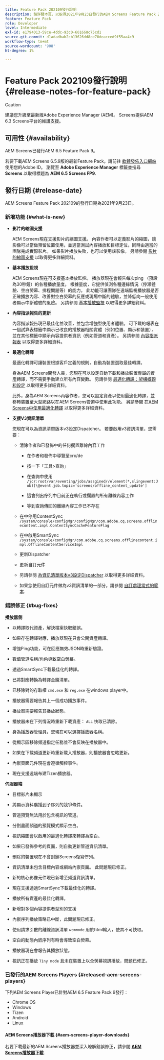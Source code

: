 ```yaml
---
title: Feature Pack 202109發行說明
description: 請詳閱本頁，以取得2021年9月23日發行的AEM Screens Feature Pack 202109資訊。
feature: Feature Pack
role: Developer
level: Intermediate
exl-id: e1794013-59ce-4ddc-93c0-601668c75cd1
source-git-commit: d1adadbab2cb13626dd8ce70deacced9f55aa4c9
workflow-type: tm+mt
source-wordcount: '908'
ht-degree: 1%

---
```


# Feature Pack 202109發行說明 {#release-notes-for-feature-pack}

>[!CAUTION]
>建議您升級至最新版Adobe Experience Manager (AEM)。 Screens提供AEM 6.3 Screens平台的維護支援。

## 可用性 {#availability}

AEM Screens已發行AEM 6.5 Feature Pack 9。

若要下載AEM Screens 6.5.9版的最新Feature Pack，請前往 [軟體發佈入口網站](https://experience.adobe.com/#/downloads/content/software-distribution/en/aem.html) 使用您的Adobe ID。 瀏覽至 **Adobe Experience Manager** 標籤並搜尋 **Screens** 以取得標題為 **AEM 6.5 Screens FP9**.

## 發行日期 {#release-date}

AEM Screens Feature Pack 202109的發行日期為2021年9月23日。

### 新增功能 {#what-is-new}

* **影片的縮圖支援**

  AEM Screens現在支援影片的縮圖支援。 內容作者可以定義影片的縮圖，讓影像可以當做預留位置使用，並適當測試內容播放和目標定位，同時由適當的團隊完成實際影片。 如果影片播放失敗，也可以使用該影像。
另請參閱 [影片的縮圖支援](/help/user-guide/thumbnail-support.md) 以取得更多詳細資料。

* **基本播放監視**

  AEM Screens現在可支援基本播放監控。 播放器現在會報告每次ping （預設為30秒鐘）的各種播放量度。 根據量度，它提供偵測各種邊緣情況（停滯體驗、空白熒幕、排程問題等）的能力。 此功能可讓團隊在遠端監視播放器是否正確播放內容、改善對空白熒幕的反應或現場中斷的體驗，並降低向一般使用者顯示中斷體驗的風險。
另請參閱 [基本播放監視](https://experienceleague.adobe.com/docs/experience-manager-screens/user-guide/administering/installing-screens-player.html?lang=en#playback-monitoring) 以取得更多詳細資料。

* **內容指派報告的更新**

  內容指派報告現已最佳化並改善，並包含增強型使用者體驗。 可下載的報表在一個試算表標籤中顯示已改良的播放器相關實體（例如位置、顯示和裝置），並在其他標籤中顯示內容提供者資訊（例如管道和資產）。
另請參閱 [內容指派報表](/help/user-guide/content-assignment-report.md) 以取得更多詳細資料。

* **最適化轉譯**

  最適化轉譯可讓裝置根據客戶定義的規則，自動為裝置選取最佳轉譯。

  身為AEM Screens開發人員，您現在可以設定自動下載和播放裝置專屬的資產轉譯，而不需要手動建立所有內容變數。 另請參閱 [最適化轉譯：架構概觀和設定](/help/user-guide/adaptive-renditions.md) 以取得更多詳細資料。

  此外，身為AEM Screens內容作者，您可以設定資產以使用最適化轉譯，並移轉裝置至大型網路以在AEM Screens管道中使用此功能。 另請參閱 [在AEM Screens中使用最適化轉譯](/help/user-guide/using-adaptive-renditions.md) 以取得更多詳細資料。

* **支援V3資訊清單**

  您現在可以為資訊清單版本v3設定Dispatcher。 若要啟用v3資訊清單，您需要：

   * 清除作者和已發佈中的任何擱置離線內容工作

      * 在作者和發佈中導覽至crx/de

      * 按一下「工具>查詢」

      * 在查詢中使用 `/jcr:root/var/eventing/jobs/assgined//element(*,slingevent:Job)[\@event.job.topic='screens/offline_content_update']`

      * 這會列出佇列中目前正在執行或擱置的所有離線內容工作

      * 等到查詢傳回的離線內容工作已不存在

   * 在中停用ContentSync `/system/console/configMgr/configMgr/com.adobe.cq.screens.offlinecontent.impl.ContentSyncCacheFeatureFlag`

   * 在中啟用SmartSync `/system/console/configMgr/com.adobe.cq.screens.offlinecontent.impl.OfflineContentServiceImpl`

   * 更新Dispatcher

   * 更新自訂元件


   * 另請參閱 [為資訊清單版本v3設定Dispatcher](https://experienceleague.adobe.com/docs/experience-manager-screens/user-guide/administering/dispatcher-configurations-aem-screens.html?lang=en#configuring-dispatcherv3) 以取得更多詳細資料。
   * 如果您使用自訂元件做為v3資訊清單的一部分，請參閱 [自訂處理常式的範本](https://experienceleague.adobe.com/docs/experience-manager-screens/user-guide/developing/developing-custom-component-tutorial-develop.html?lang=en#custom-handlers).


### 錯誤修正 {#bug-fixes}

**播放器側**

* 以轉譯取代資產，解決檔案快取錯誤。

* 如果存在轉譯對應，播放器現在只會公開資產轉譯。

* 增強Ping功能，可在回應無效JSON時重新驗證。

* 數值管道名稱/角色導致空白熒幕。

* 透過SmartSync下載最佳化的轉譯。

* 已將對應轉換為轉譯金鑰清單。

* 已移除對的存取權 `cmd.exe` 和 `reg.exe` 在windows player中。

* 播放器需要報告其上一個成功播放事件。

* 播放器需要報告其播放狀態。

* 播放器未在下列情況時重新下載資產： `ALL` 快取已清除。

* 身為播放器管理員，您現在可以選擇播放器名稱。

* 從顯示區移除頻道指定任務並不會反映在播放器中。

* 如果在下載頻道更新時重新載入播放器，則播放器會忽略更新。

* 內嵌頁面元件現在會遵循觸控事件。

* 現在支援遠端布建Tizen播放器。

**伺服器端**

* 目標影片未顯示
* 將顯示資料廣播到子序列的競爭條件。

* 管道預覽無法用於包含視訊的管道。

* 分割畫面頻道的預覽模式顯示空白。

* 視訊縮圖會以啟用的最適化轉譯來轉譯為空白。

* 如果已發佈參考的頁面，則自動更新管道資訊清單。

* 刪除的裝置現在不會封鎖Screens復寫佇列。

* 資訊清單未包含目標內容或網站內嵌頁面。 此問題現已修正。

* 新的核心影像元件現已新增至頻道資訊清單。

* 現在支援透過SmartSync下載最佳化的轉譯。

* 播放所有資產的最佳化轉譯。

* 新增對多個內容提供者型別的支援

* 內嵌序列播放策略已中斷，此問題現已修正。

* 使用請求引數的離線資訊清單 `wcmmode` 用於html輸入，使其不可快取。

* 空白的動態內嵌序列有時會導致空白熒幕。

* 播放器現在會報告其播放狀態。

* 視訊正在播放 `Tiny mode` 且未在裝置上以全熒幕視訊播放，問題已修正。

### 已發行的AEM Screens Players {#released-aem-screens-players}

下列AEM Screens Player已針對AEM 6.5 Feature Pack 9發行：

* Chrome OS
* Windows
* Tizen
* Android
* Linux

#### AEM Screens播放器下載  {#aem-screens-player-downloads}

若要下載最新的AEM Screens播放器並深入瞭解錯誤修正，請參閱 **[AEM Screens播放器下載](https://download.macromedia.com/screens/index.html)**.
